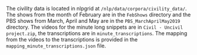 The civility data is located in nlpgrid at `/nlp/data/corpora/civility_data/`.
The shows from the month of February are in the `FebShows` directory and the PBS shows from March, April and May are in the `PBS_MarchAprilMay2019` directory.
The videos for the minute long snippets are in `Civil - Uncivil project.zip`, the transcriptions are in `minute_transcriptions`. The mapping from the videos to the transcriptions is provided in the `mapping_minute_transcriptions.json` file. 
